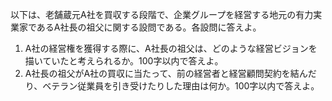 以下は、老舗蔵元A社を買収する段階で、企業グループを経営する地元の有力実業家であるA社長の祖父に関する設問である。各設問に答えよ。
1. A社の経営権を獲得する際に、A社長の祖父は、どのような経営ビジョンを描いていたと考えられるか。100字以内で答えよ。
2. A社長の祖父がA社の買収に当たって、前の経営者と経営顧問契約を結んだり、ベテラン従業員を引き受けたりした理由は何か。100字以内で答えよ。